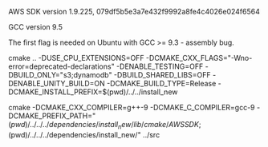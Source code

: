 

AWS SDK version 1.9.225, 079df5b5e3a7e432f9992a8fe4c4026e024f6564

GCC version 9.5

The first flag is needed on Ubuntu with GCC >= 9.3 - assembly bug.

cmake  .. -DUSE_CPU_EXTENSIONS=OFF -DCMAKE_CXX_FLAGS="-Wno-error=deprecated-declarations" -DENABLE_TESTING=OFF -DBUILD_ONLY="s3;dynamodb" -DBUILD_SHARED_LIBS=OFF -DENABLE_UNITY_BUILD=ON -DCMAKE_BUILD_TYPE=Release -DCMAKE_INSTALL_PREFIX=$(pwd)/../../install_new

cmake -DCMAKE_CXX_COMPILER=g++-9 -DCMAKE_C_COMPILER=gcc-9 -DCMAKE_PREFIX_PATH="$(pwd)/../../../dependencies/install_new/lib/cmake/AWSSDK;$(pwd)/../../../dependencies/install_new/" ../src
